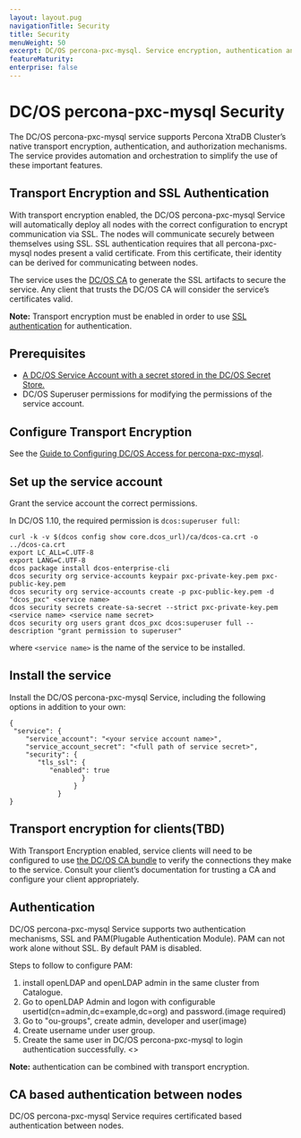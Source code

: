 ```yaml
---
layout: layout.pug
navigationTitle: Security
title: Security
menuWeight: 50
excerpt: DC/OS percona-pxc-mysql. Service encryption, authentication and authorization
featureMaturity:
enterprise: false
---
```


# DC/OS percona-pxc-mysql Security

The DC/OS percona-pxc-mysql service supports Percona XtraDB Cluster’s native transport encryption, authentication, and authorization mechanisms. The service provides automation and orchestration to simplify the use of these important features.


## Transport Encryption and SSL Authentication
With transport encryption enabled, the DC/OS percona-pxc-mysql Service will automatically deploy all nodes with the correct configuration to encrypt communication via SSL. The nodes will communicate securely between themselves using SSL. SSL authentication requires that all percona-pxc-mysql nodes present a valid certificate. From this certificate, their identity can be derived for communicating between nodes.

The service uses the [DC/OS CA](https://docs.mesosphere.com/latest/security/ent/tls-ssl/) to generate the SSL artifacts to secure the service. Any client that trusts the DC/OS CA will consider the service’s certificates valid.

**Note:** Transport encryption must be enabled in order to use [SSL authentication](https://docs.mesosphere.com/1.10/security/ent/tls-ssl/) for authentication.

## Prerequisites
- [A DC/OS Service Account with a secret stored in the DC/OS Secret Store.](https://docs.mesosphere.com/latest/security/ent/service-auth/custom-service-auth/)
- DC/OS Superuser permissions for modifying the permissions of the service account.

## Configure Transport Encryption

See the [Guide to Configuring DC/OS Access for percona-pxc-mysql](serviceaccountdetail.md).

## Set up the service account

Grant the service account the correct permissions.

In DC/OS 1.10, the required permission is `dcos:superuser full`:

   ```shell
   curl -k -v $(dcos config show core.dcos_url)/ca/dcos-ca.crt -o ../dcos-ca.crt
   export LC_ALL=C.UTF-8
   export LANG=C.UTF-8
   dcos package install dcos-enterprise-cli
   dcos security org service-accounts keypair pxc-private-key.pem pxc-public-key.pem
   dcos security org service-accounts create -p pxc-public-key.pem -d "dcos_pxc" <service name>
   dcos security secrets create-sa-secret --strict pxc-private-key.pem <service name> <service name secret>
   dcos security org users grant dcos_pxc dcos:superuser full --description "grant permission to superuser"
   ```
where `<service name>` is the name of the service to be installed.

## Install the service

Install the DC/OS percona-pxc-mysql Service, including the following options in addition to your own:

   ```shell
   {
    "service": {
       "service_account": "<your service account name>",
       "service_account_secret": "<full path of service secret>",
       "security": {
          "tls_ssl": {
             "enabled": true
                     }
                   }
               }
   }
   ```



## Transport encryption for clients(TBD)

With Transport Encryption enabled, service clients will need to be configured to use [the DC/OS CA bundle](https://docs.mesosphere.com/latest/security/ent/tls-ssl/get-cert/) to verify the connections they make to the service. Consult your client’s documentation for trusting a CA and configure your client appropriately.

## Authentication

DC/OS percona-pxc-mysql Service supports two authentication mechanisms, SSL and PAM(Plugable Authentication Module). PAM can not work alone without SSL. By default PAM is disabled.

Steps to follow to configure PAM:
1. install openLDAP and openLDAP admin in the same cluster from Catalogue.
2. Go to openLDAP Admin and logon with configurable usertid(cn=admin,dc=example,dc=org) and password.(image required)
3. Go to "ou-groups", create admin, developer and user(image)
4. Create username under user group.
5. Create the same user in  DC/OS percona-pxc-mysql to login authentication successfully.
<<login image>>

**Note:** <PAM> authentication can be combined with transport encryption.

## CA based authentication between nodes

DC/OS percona-pxc-mysql Service requires certificated based authentication between nodes.
